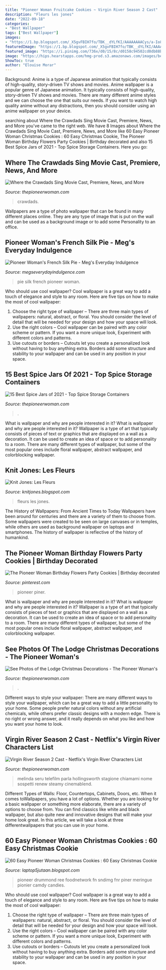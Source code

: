 ```yaml
---
title: "Pioneer Woman Fruitcake Cookies ~ Virgin River Season 2 Cast"
description: "Fleurs les jones"
date: "2022-09-18"
categories:
- "Best Wallpaper"
tags: ["Best Wallpaper"]
images:
- "https://1.bp.blogspot.com/_X5gvFBIH7fo/TBK__dYLfKI/AAAAAAAACys/a-Io8LAWKU8/s1600/IMG_2592.JPG"
featuredImage: "https://1.bp.blogspot.com/_X5gvFBIH7fo/TBK__dYLfKI/AAAAAAAACys/a-Io8LAWKU8/s1600/IMG_2592.JPG"
featured_image: "https://i.pinimg.com/736x/d0/15/8c/d0158c94502cd0db88b6787159d42759.jpg"
image: "https://hips.hearstapps.com/hmg-prod.s3.amazonaws.com/images/best-spice-jars-rees-pantry-1588795416.jpg?crop=0.721xw:0.270xh;0.123xw,0.387xh&amp;resize=1200:*"
ShowToc: true
author: "Elouise Morar"
---
```



Background: Anime is a type of Japanese animation that typically consists of high-quality, story-driven TV shows and movies.
Anime wallpaper is a popular genre of Japanese animation. It typically consists of high-quality, story-driven TV shows and movies. There are many different anime styles and we can choose the one that suits our needs. If you want to watch high quality anime without any distractions, then you should consider using an anime wallpaper on your device.

	

		
searching about Where the Crawdads Sing Movie Cast, Premiere, News, and More you've came to the right web. We have 8 Images about Where the Crawdads Sing Movie Cast, Premiere, News, and More like 60 Easy Pioneer Woman Christmas Cookies : 60 Easy Christmas Cookie, The Pioneer Woman Birthday Flowers Party Cookies | Birthday decorated and also 15 Best Spice Jars of 2021 - Top Spice Storage Containers. Here you go:
		
    
## Where The Crawdads Sing Movie Cast, Premiere, News, And More

<img loading=lazy src="https://hips.hearstapps.com/hmg-prod.s3.amazonaws.com/images/where-the-crawdads-sing1-1611775196.jpg?crop=1.00xw:0.420xh;0,0.0685xh&amp;resize=1200:*" onerror="this.onerror=null;this.src='https://tse2.mm.bing.net/th?id=OIP.JMDnAX-lAO_WdIZKNooVOAHaDt&amp;pid=15.1';" alt="Where the Crawdads Sing Movie Cast, Premiere, News, and More">

_Source: thepioneerwoman.com_

>crawdads. 

	



Wallpapers are a type of photo wallpaper that can be found in many different places online. They are any type of image that is put on the wall and can be used as a background image or to add some Personality to an office.

    
## Pioneer Woman&#039;s French Silk Pie - Meg&#039;s Everyday Indulgence

<img loading=lazy src="https://farm3.staticflickr.com/2849/10971858884_59e7db26d6_b.jpg" onerror="this.onerror=null;this.src='https://tse2.mm.bing.net/th?id=OIP.EO3vlTFe1Dn4cPHftq1K1QHaLJ&amp;pid=15.1';" alt="Pioneer Woman&#039;s French Silk Pie - Meg&#039;s Everyday Indulgence">

_Source: megseverydayindulgence.com_

>pie silk french pioneer woman. 

	

Who should use cool wallpaper?
Cool wallpaper is a great way to add a touch of elegance and style to any room. Here are five tips on how to make the most of cool wallpaper: 
1) Choose the right type of wallpaper – There are three main types of wallpapers: natural, abstract, or floral. You should consider the level of detail that will be needed for your design and how your space will look. 
2) Use the right colors – Cool wallpaper can be paired with any color scheme or pattern. If you want a more unique look, Experiment with different colors and patterns. 
3) Use cutouts or borders – Cutouts let you create a personalized look without having to buy anything extra. Borders add some structure and stability to your wallpaper and can be used in any position in your space.

    
## 15 Best Spice Jars Of 2021 - Top Spice Storage Containers

<img loading=lazy src="https://hips.hearstapps.com/hmg-prod.s3.amazonaws.com/images/best-spice-jars-rees-pantry-1588795416.jpg?crop=0.721xw:0.270xh;0.123xw,0.387xh&amp;resize=1200:*" onerror="this.onerror=null;this.src='https://tse3.mm.bing.net/th?id=OIP.6okAE_477HqoLIh0LOQl2gHaDs&amp;pid=15.1';" alt="15 Best Spice Jars of 2021 - Top Spice Storage Containers">

_Source: thepioneerwoman.com_

>. 

	

What is wallpaper and why are people interested in it?
What is wallpaper and why are people interested in it?
Wallpaper is a type of art that typically consists of pieces of text or graphics that are displayed on a wall as a decoration. It can be used to create an idea of space or to add personality to a room. There are many different types of wallpaper, but some of the most popular ones include floral wallpaper, abstract wallpaper, and colorblocking wallpaper.

    
## Knit Jones: Les Fleurs

<img loading=lazy src="https://1.bp.blogspot.com/_X5gvFBIH7fo/TBK__dYLfKI/AAAAAAAACys/a-Io8LAWKU8/s1600/IMG_2592.JPG" onerror="this.onerror=null;this.src='https://tse3.mm.bing.net/th?id=OIP.DyKaxldZ5OQXQaR7ie-UXQHaLG&amp;pid=15.1';" alt="Knit Jones: Les Fleurs">

_Source: knitjones.blogspot.com_

>fleurs les jones. 

	

The History of Wallpapers: From Ancient Times to Today
Wallpapers have been around for centuries and there are a variety of them to choose from. Some wallpapers were created to be seen on large canvases or in temples, while others are used as background wallpaper on laptops and smartphones. The history of wallpaper is reflective of the history of humankind.

    
## The Pioneer Woman Birthday Flowers Party Cookies | Birthday Decorated

<img loading=lazy src="https://i.pinimg.com/736x/d0/15/8c/d0158c94502cd0db88b6787159d42759.jpg" onerror="this.onerror=null;this.src='https://tse3.mm.bing.net/th?id=OIP.ptIwLVrn0beeeGE_Jp13ywHaLI&amp;pid=15.1';" alt="The Pioneer Woman Birthday Flowers Party Cookies | Birthday decorated">

_Source: pinterest.com_

>pioneer piner. 

	

What is wallpaper and why are people interested in it?
What is wallpaper and why are people interested in it?
Wallpaper is a type of art that typically consists of pieces of text or graphics that are displayed on a wall as a decoration. It can be used to create an idea of space or to add personality to a room. There are many different types of wallpaper, but some of the most popular ones include floral wallpaper, abstract wallpaper, and colorblocking wallpaper.

    
## See Photos Of The Lodge Christmas Decorations - The Pioneer Woman&#039;s

<img loading=lazy src="https://hips.hearstapps.com/hmg-prod.s3.amazonaws.com/images/pwm110120lodgechristmas008-1606940774.jpg?crop=1.00xw:0.358xh;0,0.290xh&amp;resize=1200:*" onerror="this.onerror=null;this.src='https://tse2.mm.bing.net/th?id=OIP.h70lxKq3Pkza_OAB0vzM_AHaDu&amp;pid=15.1';" alt="See Photos of the Lodge Christmas Decorations - The Pioneer Woman&#039;s">

_Source: thepioneerwoman.com_

>. 

	

Different ways to style your wallpaper:
There are many different ways to style your wallpaper, which can be a great way to add a little personality to your home. Some people prefer natural colors without any artificial chemicals, while others prefer classic designs with a modern edge. There is no right or wrong answer, and it really depends on what you like and how you want your home to look.

    
## Virgin River Season 2 Cast - Netflix&#039;s Virgin River Characters List

<img loading=lazy src="https://hips.hearstapps.com/hmg-prod.s3.amazonaws.com/images/virgin-river-season-2-cast-1606311461.jpg?crop=1.00xw:0.892xh;0,0&amp;resize=1200:*" onerror="this.onerror=null;this.src='https://tse3.mm.bing.net/th?id=OIP.qmk2394a2_3rPN-YlIniEwHaDt&amp;pid=15.1';" alt="Virgin River Season 2 Cast - Netflix&#039;s Virgin River Characters List">

_Source: thepioneerwoman.com_

>melinda seru telefilm parla hollingsworth stagione chiamami nome sospetti renew steamy cinemablend. 

	

Different Types of Walls: Floor, Countertops, Cabinets, Doors, etc.
When it comes toWallpapers, you have a lot of options. Whether you are looking for a basic wallpaper or something more elaborate, there are a variety of options to choose from. You can find classics like white and black wallpaper, but also quite new and innovative designs that will make your home look great. In this article, we will take a look at three differentwallpapers that you can use in your home.

    
## 60 Easy Pioneer Woman Christmas Cookies : 60 Easy Christmas Cookie

<img loading=lazy src="https://i.pinimg.com/originals/64/02/73/6402735e95dd7f85f0d4556725d39b07.jpg" onerror="this.onerror=null;this.src='https://tse4.mm.bing.net/th?id=OIP.Sw32ZgssWLthUQXAGAJb3QHaFj&amp;pid=15.1';" alt="60 Easy Pioneer Woman Christmas Cookies : 60 Easy Christmas Cookie">

_Source: laptop5jutaan.blogspot.com_

>pioneer drummond ree foodnetwork fn sndimg fnr piner meringue pionier camdy candies. 

	

Who should use cool wallpaper?
Cool wallpaper is a great way to add a touch of elegance and style to any room. Here are five tips on how to make the most of cool wallpaper: 
1) Choose the right type of wallpaper – There are three main types of wallpapers: natural, abstract, or floral. You should consider the level of detail that will be needed for your design and how your space will look. 
2) Use the right colors – Cool wallpaper can be paired with any color scheme or pattern. If you want a more unique look, Experiment with different colors and patterns. 
3) Use cutouts or borders – Cutouts let you create a personalized look without having to buy anything extra. Borders add some structure and stability to your wallpaper and can be used in any position in your space.

